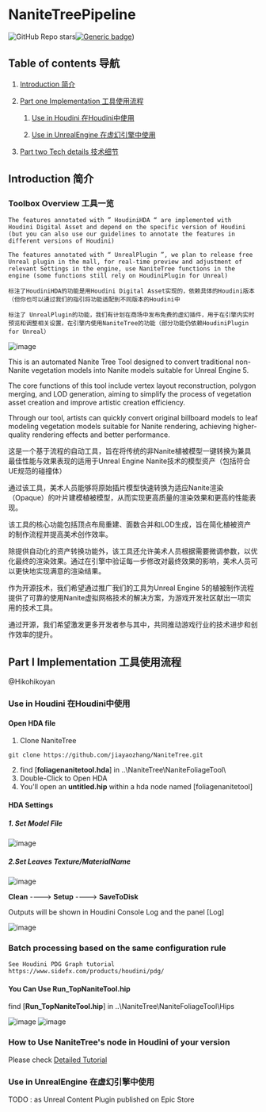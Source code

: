 # NaniteTreePipeline


![GitHub Repo stars](https://img.shields.io/github/stars/jiayaozhang/NaniteTree?style=social)[![Generic badge](https://img.shields.io/badge/🌲-Website-green)](https://nanitetree.github.io/))



## Table of contents 导航
1. [Introduction 简介](#Introduction)

2. [Part one Implementation 工具使用流程](#Implementation)
    1. [Use in Houdini 在Houdini中使用](#Houdini)

    2. [Use in UnrealEngine 在虚幻引擎中使用](#Unreal)

3. [Part two Tech details 技术细节](#TechDetails)


## Introduction 简介 <a name="Introduction"></a>
### Toolbox Overview 工具一览
    The features annotated with ” HoudiniHDA “ are implemented with Houdini Digital Asset and depend on the specific version of Houdini (but you can also use our guidelines to annotate the features in different versions of Houdini) 
    
    The features annotated with “ UnrealPlugin ”, we plan to release free Unreal plugin in the mall, for real-time preview and adjustment of relevant Settings in the engine, use NaniteTree functions in the engine (some functions still rely on HoudiniPlugin for Unreal)

    标注了HoudiniHDA的功能是用Houdini Digital Asset实现的，依赖具体的Houdini版本（但你也可以通过我们的指引将功能适配到不同版本的Houdini中

    标注了 UnrealPlugin的功能，我们有计划在商场中发布免费的虚幻插件，用于在引擎内实时预览和调整相关设置，在引擎内使用NaniteTree的功能（部分功能仍依赖HoudiniPlugin for Unreal）

![image](https://hikohiko.notion.site/image/https%3A%2F%2Fprod-files-secure.s3.us-west-2.amazonaws.com%2F0d608712-81b7-41af-8caa-374d0e8f6ab6%2F0634b59b-e0eb-4a5f-9a3f-4ca01880fccc%2FUntitled.png?table=block&id=1c590fd1-b87c-4c16-bea4-21535de076fa&spaceId=0d608712-81b7-41af-8caa-374d0e8f6ab6&width=2000&userId=&cache=v2)


This is an automated Nanite Tree Tool designed to convert traditional non-Nanite vegetation models into Nanite models suitable for Unreal Engine 5. 

The core functions of this tool include vertex layout reconstruction, polygon merging, and LOD generation, aiming to simplify the process of vegetation asset creation and improve artistic creation efficiency.

Through our tool, artists can quickly convert original billboard models to leaf modeling vegetation models suitable for Nanite rendering, achieving higher-quality rendering effects and better performance.

这是一个基于流程的自动工具，旨在将传统的非Nanite植被模型一键转换为兼具最佳性能与效果表现的适用于Unreal Engine Nanite技术的模型资产（包括符合UE规范的碰撞体）

通过该工具，美术人员能够将原始插片模型快速转换为适应Nanite渲染（Opaque）的叶片建模植被模型，从而实现更高质量的渲染效果和更高的性能表现。

该工具的核心功能包括顶点布局重建、面数合并和LOD生成，旨在简化植被资产的制作流程并提高美术创作效率。

除提供自动化的资产转换功能外，该工具还允许美术人员根据需要微调参数，以优化最终的渲染效果。通过在引擎中验证每一步修改对最终效果的影响，美术人员可以更快地实现满意的渲染结果。

作为开源技术，我们希望通过推广我们的工具为Unreal Engine 5的植被制作流程提供了可靠的使用Nanite虚拟网格技术的解决方案，为游戏开发社区献出一项实用的技术工具。

通过开源，我们希望激发更多开发者参与其中，共同推动游戏行业的技术进步和创作效率的提升。


## Part Ⅰ Implementation 工具使用流程 <a name="Implementation"></a>
 @Hikohikoyan 

### Use in Houdini 在Houdini中使用 <a name="Houdini"></a>

#### Open HDA file
   1. Clone NaniteTree

    git clone https://github.com/jiayaozhang/NaniteTree.git
   2. find [**foliagenanitetool.hda**] in ..\NaniteTree\NaniteFoliageTool\
   3. Double-Click to Open HDA
   4. You'll open an **untitled.hip** within a hda node named [foliagenanitetool]
#### HDA Settings
##### 1. Set Model File
![image](https://nanitetree.github.io/static/images/3.png)

##### 2.Set Leaves Texture/MaterialName
![image](./Webpage/static/images/intro1.png)


**Clean** ----> **Setup** ----> **SaveToDisk** 

Outputs will be shown in Houdini Console Log
and the panel [Log]

![image](./Webpage/static/images/intro2.png)

### Batch processing based on the same configuration rule

    See Houdini PDG Graph tutorial 
    https://www.sidefx.com/products/houdini/pdg/
#### You Can Use **Run_TopNaniteTool.hip**

find [**Run_TopNaniteTool.hip**] in ..\NaniteTree\NaniteFoliageTool\Hips

![image](./Webpage/static/images/intro3.png)
![image](./Webpage/static/images/intro4.png)

### How to Use NaniteTree's node in Houdini of your version

Please check [Detailed Tutorial](./Mesh_Simplification/README.md)

### Use in UnrealEngine 在虚幻引擎中使用 <a name="Unreal"></a>

TODO : as Unreal Content Plugin published on Epic Store

